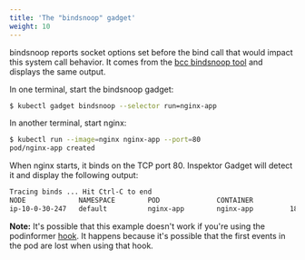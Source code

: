 ```yaml
---
title: 'The "bindsnoop" gadget'
weight: 10
---
```


bindsnoop reports socket options set before the bind call that would impact
this system call behavior. It comes from the [bcc bindsnoop
tool](https://github.com/iovisor/bcc/blob/master/tools/bindsnoop_example.txt)
and displays the same output.

In one terminal, start the bindsnoop gadget:

```bash
$ kubectl gadget bindsnoop --selector run=nginx-app
```

In another terminal, start nginx:

```bash
$ kubectl run --image=nginx nginx-app --port=80
pod/nginx-app created
```

When nginx starts, it binds on the TCP port 80. Inspektor Gadget will detect it
and display the following output:

```bash
Tracing binds ... Hit Ctrl-C to end
NODE             NAMESPACE        POD              CONTAINER            PID COMM         PROT ADDR            PORT   OPTS IF
ip-10-0-30-247   default          nginx-app        nginx-app         186667 nginx        UNKN 0.0.0.0            80 ...R.  0
```

**Note:** It's possible that this example doesn't work if you're using the
podinformer [hook](../install.md#hook-mode). It happens because it's possible
that the first events in the pod are lost when using that hook.
